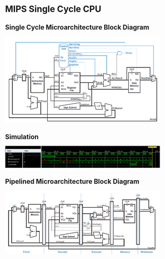 # MIPS Single Cycle CPU
## Single Cycle Microarchitecture Block Diagram 
<img src="single-cycle-Microarchitecture/single_cycle_block_diagram.png"/>

## Simulation
<img src="single-cycle-Microarchitecture/single_cycle_mips_sim.png"/>

## Pipelined Microarchitecture Block Diagram 
<img src="Pipelined-MicroArchitecture/pipelined_block_diagram.png"/>
